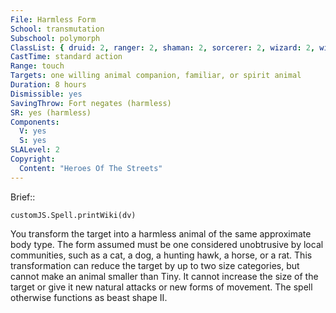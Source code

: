 ```yaml
---
File: Harmless Form
School: transmutation
Subschool: polymorph
ClassList: { druid: 2, ranger: 2, shaman: 2, sorcerer: 2, wizard: 2, witch: 2 }
CastTime: standard action
Range: touch
Targets: one willing animal companion, familiar, or spirit animal
Duration: 8 hours
Dismissible: yes
SavingThrow: Fort negates (harmless)
SR: yes (harmless)
Components:
  V: yes
  S: yes
SLALevel: 2
Copyright:
  Content: "Heroes Of The Streets"
---
```

Brief:: 

```dataviewjs
customJS.Spell.printWiki(dv)
```

You transform the target into a harmless animal of the same approximate body type. The form assumed must be one considered unobtrusive by local communities, such as a cat, a dog, a hunting hawk, a horse, or a rat. This transformation can reduce the target by up to two size categories, but cannot make an animal smaller than Tiny. It cannot increase the size of the target or give it new natural attacks or new forms of movement. The spell otherwise functions as beast shape II.
